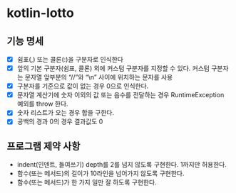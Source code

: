 # kotlin-lotto

## 기능 명세

- [x] 쉼표(,) 또는 콜론(:)을 구분자로 인식한다
- [x] 앞의 기본 구분자(쉼표, 콜론) 외에 커스텀 구분자를 지정할 수 있다. 커스텀 구분자는 문자열 앞부분의 “//”와 “\n” 사이에 위치하는 문자를 사용
- [x] 구분자를 기준으로 값이 없는 경우 0으로 인식한다.
- [x] 문자열 계산기에 숫자 이외의 값 또는 음수를 전달하는 경우 RuntimeException 예외를 throw 한다.
- [x] 숫자 리스트가 오는 경우 합을 구한다.
- [x] 공백의 경과 0의 경우 결과값도 0

## 프로그램 제약 사항 

- indent(인덴트, 들여쓰기) depth를 2를 넘지 않도록 구현한다. 1까지만 허용한다.
- 함수(또는 메서드)의 길이가 10라인을 넘어가지 않도록 구현한다.
- 함수(또는 메서드)가 한 가지 일만 잘 하도록 구현한다.